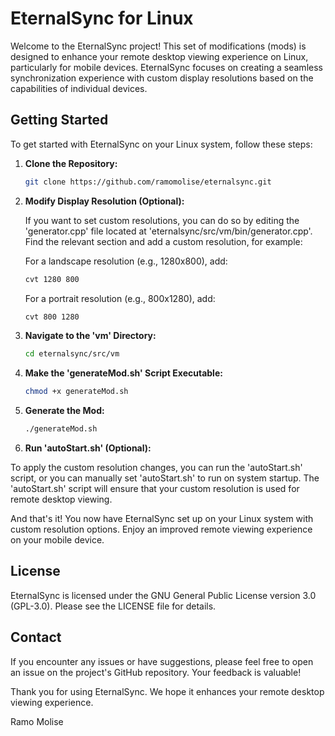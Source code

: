 # EternalSync for Linux

Welcome to the EternalSync project! This set of modifications (mods) is designed to enhance your remote desktop viewing experience on Linux, particularly for mobile devices. EternalSync focuses on creating a seamless synchronization experience with custom display resolutions based on the capabilities of individual devices.

## Getting Started

To get started with EternalSync on your Linux system, follow these steps:

1. **Clone the Repository:**

   ```bash
   git clone https://github.com/ramomolise/eternalsync.git
   ```
2. **Modify Display Resolution (Optional):**

    If you want to set custom resolutions, you can do so by editing the 'generator.cpp' file located at 'eternalsync/src/vm/bin/generator.cpp'. Find the relevant section and add a custom resolution, for example:

    For a landscape resolution (e.g., 1280x800), add:

    ```bash
    cvt 1280 800
    ```

    For a portrait resolution (e.g., 800x1280), add:

    ```bash
    cvt 800 1280
    ```

3. **Navigate to the 'vm' Directory:**

    ```bash
    cd eternalsync/src/vm
    ```
4. **Make the 'generateMod.sh' Script Executable:**

    ```bash
    chmod +x generateMod.sh
    ```
5. **Generate the Mod:**

    ```bash
    ./generateMod.sh
    ```

6. **Run 'autoStart.sh' (Optional):**

To apply the custom resolution changes, you can run the 'autoStart.sh' script, or you can manually set 'autoStart.sh' to run on system startup. The 'autoStart.sh' script will ensure that your custom resolution is used for remote desktop viewing.

And that's it! You now have EternalSync set up on your Linux system with custom resolution options. Enjoy an improved remote viewing experience on your mobile device.

## License
EternalSync is licensed under the GNU General Public License version 3.0 (GPL-3.0). Please see the LICENSE file for details.

## Contact
If you encounter any issues or have suggestions, please feel free to open an issue on the project's GitHub repository. Your feedback is valuable!

Thank you for using EternalSync. We hope it enhances your remote desktop viewing experience.

Ramo Molise